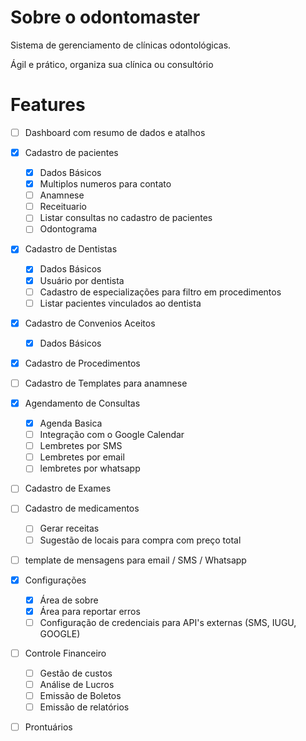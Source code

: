 # Sobre o odontomaster

Sistema de gerenciamento de clínicas odontológicas.

Ágil e prático, organiza sua clínica ou consultório

# Features
- [ ] Dashboard com resumo de dados e atalhos
- [x] Cadastro de pacientes
    - [x] Dados Básicos
    - [x] Multiplos numeros para contato
    - [ ] Anamnese
    - [ ] Receituario
    - [ ] Listar consultas no cadastro de pacientes
    - [ ] Odontograma
- [x] Cadastro de Dentistas
    - [x] Dados Básicos
    - [x] Usuário por dentista
    - [ ] Cadastro de especializações para filtro em procedimentos
    - [ ] Listar pacientes vinculados ao dentista
- [x] Cadastro de Convenios Aceitos
    - [x] Dados Básicos
- [x] Cadastro de Procedimentos
- [ ] Cadastro de Templates para anamnese
- [x] Agendamento de Consultas
    - [x] Agenda Basica
    - [ ] Integração com o Google Calendar
    - [ ] Lembretes por SMS
    - [ ] Lembretes por email
    - [ ] lembretes por whatsapp
- [ ] Cadastro de Exames
- [ ] Cadastro de medicamentos
    - [ ] Gerar receitas
    - [ ] Sugestão de locais para compra com preço total
- [ ] template de mensagens para email / SMS / Whatsapp
- [x] Configurações
    - [x] Área de sobre
    - [x] Área para reportar erros
    - [ ] Configuração de credenciais para API's externas (SMS, IUGU, GOOGLE)
- [ ] Controle Financeiro
    - [ ] Gestão de custos
    - [ ] Análise de Lucros
    - [ ] Emissão de Boletos
    - [ ] Emissão de relatórios
- [ ] Prontuários
    